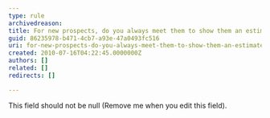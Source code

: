 ```yaml
---
type: rule
archivedreason: 
title: For new prospects, do you always meet them to show them an estimate?
guid: 86235978-b471-4cb7-a93e-47a0493fc516
uri: for-new-prospects-do-you-always-meet-them-to-show-them-an-estimate
created: 2010-07-16T04:22:45.0000000Z
authors: []
related: []
redirects: []

---
```



This field should not be null (Remove me when you edit this field).
<br><excerpt class='endintro'></excerpt><br>



